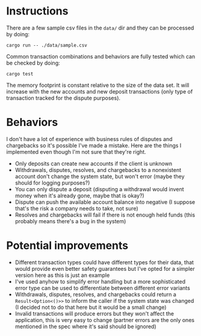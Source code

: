 # Instructions

There are a few sample csv files in the `data/` dir and they can be processed by doing:

```
cargo run -- ./data/sample.csv
```

Common transaction combinations and behaviors are fully tested which can be checked by doing:

```
cargo test
```

The memory footprint is constant relative to the size of the data set. It will increase with the new accounts and new deposit transactions (only type of transaction tracked for the dispute purposes).

# Behaviors

I don't have a lot of experience with business rules of disputes and chargebacks so it's possible I've made a mistake. Here are the things I implemented even though I'm not sure that they're right.

- Only deposits can create new accounts if the client is unknown
- Withdrawals, disputes, resolves, and chargebacks to a nonexistent account don't change the system state, but won't error (maybe they should for logging purposes?)
- You can only dispute a deposit (disputing a withdrawal would invent money when it's already gone, maybe that is okay?)
- Dispute can push the available account balance into negative (I suppose that's the risk a company needs to take, not sure)
- Resolves and chargebacks will fail if there is not enough held funds (this probably means there's a bug in the system)

# Potential improvements

- Different transaction types could have different types for their data, that would provide even better safety guarantees but I've opted for a simpler version here as this is just an example
- I've used anyhow to simplify error handling but a more sophisticated error type can be used to differentiate between different error variants
- Withdrawals, disputes, resolves, and chargebacks could return a `Result<Option<()>>` to inform the caller if the system state was changed (I decided not to do that here but it would be a small change)
- Invalid transactions will produce errors but they won't affect the application, this is very easy to change (partner errors are the only ones mentioned in the spec where it's said should be ignored)
